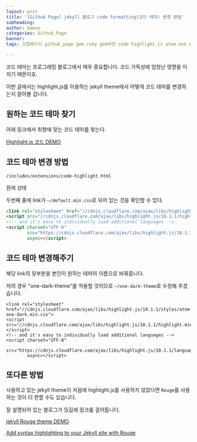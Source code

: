 ```yaml
---
layout: post
title: '[Github Page] jekyll 블로그 code formatting(코드 테마) 변경 방법'
subheading: 
author: Daeun
categories: Github_Page
banner:
tags: 깃헙페이지 github_page gem ruby gem버전 code highlight.js atom one dark darkmode jekyll github블로그 블로그코드 코드테마 코드 formatting YAT 테마 변경 programing

---
```


코드 테마는 프로그래밍 블로그에서 매우 중요합니다. 코드 가독성에 엄청난 영향을 미치기 때문이죠.

이번 글에서는 highlight.js를 이용하는 jekyll theme에서 어떻게 코드 테마를 변경하는지 알아볼 겁니다.

## 원하는 코드 테마 찾기

아래 링크에서 취향에 맞는 코드 테마를 찾는다.

[Highlight.js 코드 DEMO](https://highlightjs.org/demo)

## 코드 테마 변경 방법

`/includes/extensions/code-highlight.html`

원래 상태

두번째 줄에 link가 `~/default.min.css`로 되어 있는 것을 확인할 수 있다.
```html
<link rel="stylesheet" href="//cdnjs.cloudflare.com/ajax/libs/highlight.js/10.1.1/styles/default.min.css">
<script src="//cdnjs.cloudflare.com/ajax/libs/highlight.js/10.1.1/highlight.min.js"></script>
<!-- and it's easy to individually load additional languages -->
<script charset="UTF-8"
        src="https://cdnjs.cloudflare.com/ajax/libs/highlight.js/10.1.1/languages/go.min.js"
        async></script>

```

## 코드 테마 변경해주기

해당 link의 뒷부분을 본인이 원하는 테마의 이름으로 바꿔줍니다.

저의 경우 "one-dark-theme"를 적용할 것이므로 `~/one-dark-theme`로 수정해 주겠습니다.

```
<link rel="stylesheet" href="//cdnjs.cloudflare.com/ajax/libs/highlight.js/10.1.1/styles/atom-one-dark.min.css">
<script src="//cdnjs.cloudflare.com/ajax/libs/highlight.js/10.1.1/highlight.min.js"></script>
<!-- and it's easy to individually load additional languages -->
<script charset="UTF-8"
        src="https://cdnjs.cloudflare.com/ajax/libs/highlight.js/10.1.1/languages/go.min.js"
        async></script>
```

## 또다른 방법

사용하고 있는 jekyll theme이 처음에 highlight.js를 사용하지 않았다면 `Rouge`를 사용하는 것이 더 편할 수도 있습니다. 

잘 설명되어 있는 블로그가 있길래 링크를 걸어둡니다.

[jekyll Rouge theme DEMO](https://spsarolkar.github.io/rouge-theme-preview/)

[Add syntax highlighting to your Jekyll site with Rouge](https://bnhr.xyz/2017/03/25/add-syntax-highlighting-to-your-jekyll-site-with-rouge.html)